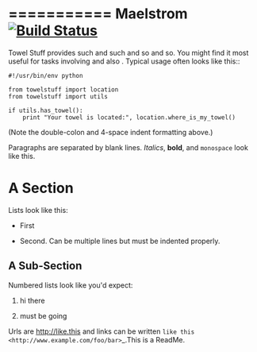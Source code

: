 ===========
Maelstrom [![Build Status](https://travis-ci.org/gradfly/maelstrom.svg?branch=develop)](https://travis-ci.org/gradfly/maelstrom)
===========

Towel Stuff provides such and such and so and so. You might find
it most useful for tasks involving <x> and also <y>. Typical usage
often looks like this::

    #!/usr/bin/env python

    from towelstuff import location
    from towelstuff import utils

    if utils.has_towel():
        print "Your towel is located:", location.where_is_my_towel()

(Note the double-colon and 4-space indent formatting above.)

Paragraphs are separated by blank lines. *Italics*, **bold**,
and ``monospace`` look like this.


A Section
=========

Lists look like this:

* First

* Second. Can be multiple lines
  but must be indented properly.

A Sub-Section
-------------

Numbered lists look like you'd expect:

1. hi there

2. must be going

Urls are http://like.this and links can be
written `like this <http://www.example.com/foo/bar>`_.This is a ReadMe.
